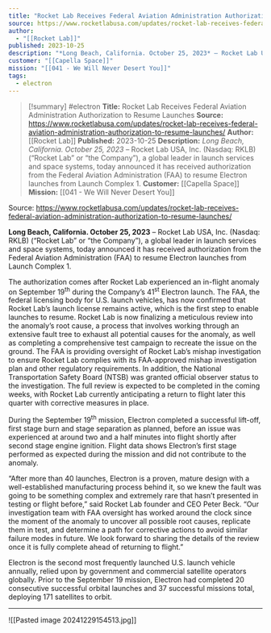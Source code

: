 ```yaml
---
title: "Rocket Lab Receives Federal Aviation Administration Authorization to Resume Launches "
source: https://www.rocketlabusa.com/updates/rocket-lab-receives-federal-aviation-administration-authorization-to-resume-launches/
author:
  - "[[Rocket Lab]]"
published: 2023-10-25
description: "*Long Beach, California. October 25, 2023* – Rocket Lab USA, Inc. (Nasdaq: RKLB) (“Rocket Lab” or “the Company”), a global leader in launch services and space systems, today announced it has received authorization from the Federal Aviation Administration (FAA) to resume Electron launches from Launch Complex 1."
customer: "[[Capella Space]]"
mission: "[[041 - We Will Never Desert You]]"
tags:
  - electron
---
```

>[!summary]
#electron
**Title:** Rocket Lab Receives Federal Aviation Administration Authorization to Resume Launches 
**Source:** https://www.rocketlabusa.com/updates/rocket-lab-receives-federal-aviation-administration-authorization-to-resume-launches/
**Author:** [[Rocket Lab]]
**Published:** 2023-10-25
**Description:** *Long Beach, California. October 25, 2023* – Rocket Lab USA, Inc. (Nasdaq: RKLB) (“Rocket Lab” or “the Company”), a global leader in launch services and space systems, today announced it has received authorization from the Federal Aviation Administration (FAA) to resume Electron launches from Launch Complex 1.
**Customer:** [[Capella Space]]
**Mission:** [[041 - We Will Never Desert You]]

Source: https://www.rocketlabusa.com/updates/rocket-lab-receives-federal-aviation-administration-authorization-to-resume-launches/

**Long Beach, California. October 25, 2023** – Rocket Lab USA, Inc. (Nasdaq: RKLB) (“Rocket Lab” or “the Company”), a global leader in launch services and space systems, today announced it has received authorization from the Federal Aviation Administration (FAA) to resume Electron launches from Launch Complex 1.

The authorization comes after Rocket Lab experienced an in-flight anomaly on September 19<sup>th</sup> during the Company’s 41<sup>st</sup> Electron launch. The FAA, the federal licensing body for U.S. launch vehicles, has now confirmed that Rocket Lab’s launch license remains active, which is the first step to enable launches to resume. Rocket Lab is now finalizing a meticulous review into the anomaly’s root cause, a process that involves working through an extensive fault tree to exhaust all potential causes for the anomaly, as well as completing a comprehensive test campaign to recreate the issue on the ground. The FAA is providing oversight of Rocket Lab’s mishap investigation to ensure Rocket Lab complies with its FAA-approved mishap investigation plan and other regulatory requirements. In addition, the National Transportation Safety Board (NTSB) was granted official observer status to the investigation. The full review is expected to be completed in the coming weeks, with Rocket Lab currently anticipating a return to flight later this quarter with corrective measures in place.

During the September 19<sup>th</sup> mission, Electron completed a successful lift-off, first stage burn and stage separation as planned, before an issue was experienced at around two and a half minutes into flight shortly after second stage engine ignition. Flight data shows Electron’s first stage performed as expected during the mission and did not contribute to the anomaly.

“After more than 40 launches, Electron is a proven, mature design with a well-established manufacturing process behind it, so we knew the fault was going to be something complex and extremely rare that hasn’t presented in testing or flight before,” said Rocket Lab founder and CEO Peter Beck. “Our investigation team with FAA oversight has worked around the clock since the moment of the anomaly to uncover all possible root causes, replicate them in test, and determine a path for corrective actions to avoid similar failure modes in future. We look forward to sharing the details of the review once it is fully complete ahead of returning to flight.”  

Electron is the second most frequently launched U.S. launch vehicle annually, relied upon by government and commercial satellite operators globally. Prior to the September 19 mission, Electron had completed 20 consecutive successful orbital launches and 37 successful missions total, deploying 171 satellites to orbit.

---

![[Pasted image 20241229154513.jpg]]